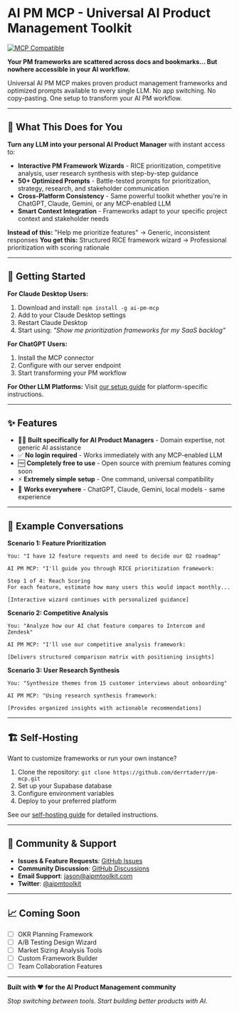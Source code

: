 # AI PM MCP - Universal AI Product Management Toolkit

[![MCP Compatible](https://img.shields.io/badge/MCP-Compatible-blue?style=for-the-badge)](https://modelcontextprotocol.io/)

**Your PM frameworks are scattered across docs and bookmarks... But nowhere accessible in your AI workflow.**

Universal AI PM MCP makes proven product management frameworks and optimized prompts available to every single LLM. No app switching. No copy-pasting. One setup to transform your AI PM workflow.

---

## 🎯 What This Does for You

**Turn any LLM into your personal AI Product Manager** with instant access to:

- **Interactive PM Framework Wizards** - RICE prioritization, competitive analysis, user research synthesis with step-by-step guidance
- **50+ Optimized Prompts** - Battle-tested prompts for prioritization, strategy, research, and stakeholder communication  
- **Cross-Platform Consistency** - Same powerful toolkit whether you're in ChatGPT, Claude, Gemini, or any MCP-enabled LLM
- **Smart Context Integration** - Frameworks adapt to your specific project context and stakeholder needs

**Instead of this:** "Help me prioritize features" → Generic, inconsistent responses
**You get this:** Structured RICE framework wizard → Professional prioritization with scoring rationale

---

## 🚀 Getting Started

**For Claude Desktop Users:**
1. Download and install: `npm install -g ai-pm-mcp` 
2. Add to your Claude Desktop settings
3. Restart Claude Desktop
4. Start using: *"Show me prioritization frameworks for my SaaS backlog"*

**For ChatGPT Users:**
1. Install the MCP connector
2. Configure with our server endpoint  
3. Start transforming your PM workflow

**For Other LLM Platforms:**
Visit [our setup guide](https://github.com/derrtaderr/pm-mcp#setup) for platform-specific instructions.

---

## ✨ Features

- 🧙‍♂️ **Built specifically for AI Product Managers** - Domain expertise, not generic AI assistance
- ✅ **No login required** - Works immediately with any MCP-enabled LLM
- 🆓 **Completely free to use** - Open source with premium features coming soon
- ⚡ **Extremely simple setup** - One command, universal compatibility
- 🔄 **Works everywhere** - ChatGPT, Claude, Gemini, local models - same experience

---

## 💬 Example Conversations

**Scenario 1: Feature Prioritization**
```
You: "I have 12 feature requests and need to decide our Q2 roadmap"

AI PM MCP: "I'll guide you through RICE prioritization framework:

Step 1 of 4: Reach Scoring
For each feature, estimate how many users this would impact monthly...

[Interactive wizard continues with personalized guidance]
```

**Scenario 2: Competitive Analysis**  
```
You: "Analyze how our AI chat feature compares to Intercom and Zendesk"

AI PM MCP: "I'll use our competitive analysis framework:

[Delivers structured comparison matrix with positioning insights]
```

**Scenario 3: User Research Synthesis**
```
You: "Synthesize themes from 15 customer interviews about onboarding"

AI PM MCP: "Using research synthesis framework:

[Provides organized insights with actionable recommendations]
```

---

## 🏗️ Self-Hosting

Want to customize frameworks or run your own instance? 

1. Clone the repository: `git clone https://github.com/derrtaderr/pm-mcp.git`
2. Set up your Supabase database
3. Configure environment variables
4. Deploy to your preferred platform

See our [self-hosting guide](https://github.com/derrtaderr/pm-mcp/blob/master/docs/self-hosting.md) for detailed instructions.

---

## 🤝 Community & Support

- **Issues & Feature Requests**: [GitHub Issues](https://github.com/derrtaderr/pm-mcp/issues)
- **Community Discussion**: [GitHub Discussions](https://github.com/derrtaderr/pm-mcp/discussions)  
- **Email Support**: jason@aipmtoolkit.com
- **Twitter**: [@aipmtoolkit](https://twitter.com/aipmtoolkit)

---

## 📈 Coming Soon

- [ ] OKR Planning Framework
- [ ] A/B Testing Design Wizard  
- [ ] Market Sizing Analysis Tools
- [ ] Custom Framework Builder
- [ ] Team Collaboration Features

---

**Built with ❤️ for the AI Product Management community**

*Stop switching between tools. Start building better products with AI.*
